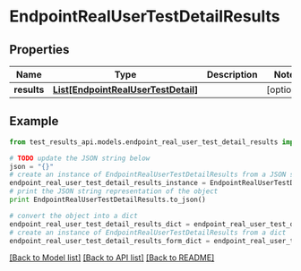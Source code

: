 # EndpointRealUserTestDetailResults


## Properties
Name | Type | Description | Notes
------------ | ------------- | ------------- | -------------
**results** | [**List[EndpointRealUserTestDetail]**](EndpointRealUserTestDetail.md) |  | [optional] 

## Example

```python
from test_results_api.models.endpoint_real_user_test_detail_results import EndpointRealUserTestDetailResults

# TODO update the JSON string below
json = "{}"
# create an instance of EndpointRealUserTestDetailResults from a JSON string
endpoint_real_user_test_detail_results_instance = EndpointRealUserTestDetailResults.from_json(json)
# print the JSON string representation of the object
print EndpointRealUserTestDetailResults.to_json()

# convert the object into a dict
endpoint_real_user_test_detail_results_dict = endpoint_real_user_test_detail_results_instance.to_dict()
# create an instance of EndpointRealUserTestDetailResults from a dict
endpoint_real_user_test_detail_results_form_dict = endpoint_real_user_test_detail_results.from_dict(endpoint_real_user_test_detail_results_dict)
```
[[Back to Model list]](../README.md#documentation-for-models) [[Back to API list]](../README.md#documentation-for-api-endpoints) [[Back to README]](../README.md)


